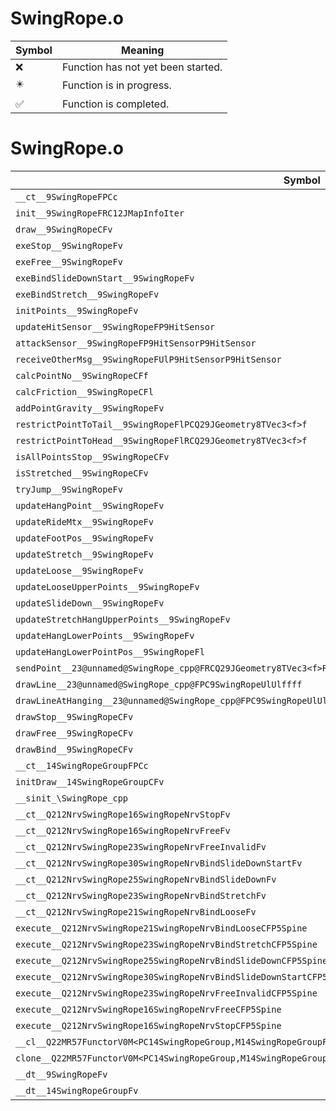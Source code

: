 # SwingRope.o
| Symbol | Meaning 
| ------------- | ------------- 
| :x: | Function has not yet been started. 
| :eight_pointed_black_star: | Function is in progress. 
| :white_check_mark: | Function is completed. 


# SwingRope.o
| Symbol | Decompiled? |
| ------------- | ------------- |
| `__ct__9SwingRopeFPCc` | :x: |
| `init__9SwingRopeFRC12JMapInfoIter` | :x: |
| `draw__9SwingRopeCFv` | :x: |
| `exeStop__9SwingRopeFv` | :x: |
| `exeFree__9SwingRopeFv` | :x: |
| `exeBindSlideDownStart__9SwingRopeFv` | :x: |
| `exeBindStretch__9SwingRopeFv` | :x: |
| `initPoints__9SwingRopeFv` | :x: |
| `updateHitSensor__9SwingRopeFP9HitSensor` | :x: |
| `attackSensor__9SwingRopeFP9HitSensorP9HitSensor` | :x: |
| `receiveOtherMsg__9SwingRopeFUlP9HitSensorP9HitSensor` | :x: |
| `calcPointNo__9SwingRopeCFf` | :x: |
| `calcFriction__9SwingRopeCFl` | :x: |
| `addPointGravity__9SwingRopeFv` | :x: |
| `restrictPointToTail__9SwingRopeFlPCQ29JGeometry8TVec3<f>f` | :x: |
| `restrictPointToHead__9SwingRopeFlRCQ29JGeometry8TVec3<f>f` | :x: |
| `isAllPointsStop__9SwingRopeCFv` | :x: |
| `isStretched__9SwingRopeCFv` | :x: |
| `tryJump__9SwingRopeFv` | :x: |
| `updateHangPoint__9SwingRopeFv` | :x: |
| `updateRideMtx__9SwingRopeFv` | :x: |
| `updateFootPos__9SwingRopeFv` | :x: |
| `updateStretch__9SwingRopeFv` | :x: |
| `updateLoose__9SwingRopeFv` | :x: |
| `updateLooseUpperPoints__9SwingRopeFv` | :x: |
| `updateSlideDown__9SwingRopeFv` | :x: |
| `updateStretchHangUpperPoints__9SwingRopeFv` | :x: |
| `updateHangLowerPoints__9SwingRopeFv` | :x: |
| `updateHangLowerPointPos__9SwingRopeFl` | :x: |
| `sendPoint__23@unnamed@SwingRope_cpp@FRCQ29JGeometry8TVec3<f>RCQ29JGeometry8TVec3<f>RCQ29JGeometry8TVec3<f>ffUlff` | :x: |
| `drawLine__23@unnamed@SwingRope_cpp@FPC9SwingRopeUlUlffff` | :x: |
| `drawLineAtHanging__23@unnamed@SwingRope_cpp@FPC9SwingRopeUlUlffffff` | :x: |
| `drawStop__9SwingRopeCFv` | :x: |
| `drawFree__9SwingRopeCFv` | :x: |
| `drawBind__9SwingRopeCFv` | :x: |
| `__ct__14SwingRopeGroupFPCc` | :x: |
| `initDraw__14SwingRopeGroupCFv` | :x: |
| `__sinit_\SwingRope_cpp` | :x: |
| `__ct__Q212NrvSwingRope16SwingRopeNrvStopFv` | :x: |
| `__ct__Q212NrvSwingRope16SwingRopeNrvFreeFv` | :x: |
| `__ct__Q212NrvSwingRope23SwingRopeNrvFreeInvalidFv` | :x: |
| `__ct__Q212NrvSwingRope30SwingRopeNrvBindSlideDownStartFv` | :x: |
| `__ct__Q212NrvSwingRope25SwingRopeNrvBindSlideDownFv` | :x: |
| `__ct__Q212NrvSwingRope23SwingRopeNrvBindStretchFv` | :x: |
| `__ct__Q212NrvSwingRope21SwingRopeNrvBindLooseFv` | :x: |
| `execute__Q212NrvSwingRope21SwingRopeNrvBindLooseCFP5Spine` | :x: |
| `execute__Q212NrvSwingRope23SwingRopeNrvBindStretchCFP5Spine` | :x: |
| `execute__Q212NrvSwingRope25SwingRopeNrvBindSlideDownCFP5Spine` | :x: |
| `execute__Q212NrvSwingRope30SwingRopeNrvBindSlideDownStartCFP5Spine` | :x: |
| `execute__Q212NrvSwingRope23SwingRopeNrvFreeInvalidCFP5Spine` | :x: |
| `execute__Q212NrvSwingRope16SwingRopeNrvFreeCFP5Spine` | :x: |
| `execute__Q212NrvSwingRope16SwingRopeNrvStopCFP5Spine` | :x: |
| `__cl__Q22MR57FunctorV0M<PC14SwingRopeGroup,M14SwingRopeGroupFPCvPCv_v>CFv` | :x: |
| `clone__Q22MR57FunctorV0M<PC14SwingRopeGroup,M14SwingRopeGroupFPCvPCv_v>CFP7JKRHeap` | :x: |
| `__dt__9SwingRopeFv` | :x: |
| `__dt__14SwingRopeGroupFv` | :x: |
